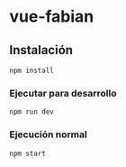 # vue-fabian

## Instalación
```
npm install
```

### Ejecutar para desarrollo
```
npm run dev
```

### Ejecución normal
```
npm start
```


